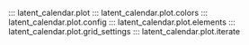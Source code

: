 
::: latent_calendar.plot
::: latent_calendar.plot.colors
::: latent_calendar.plot.config 
::: latent_calendar.plot.elements
::: latent_calendar.plot.grid_settings
::: latent_calendar.plot.iterate